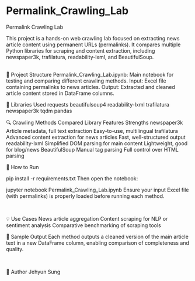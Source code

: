 # Permalink_Crawling_Lab


 Permalink Crawling Lab

This project is a hands-on web crawling lab focused on extracting news article content using permanent URLs (permalinks). It compares multiple Python libraries for scraping and content extraction, including newspaper3k, trafilatura, readability-lxml, and BeautifulSoup.

<br>
📁 Project Structure
Permalink_Crawling_Lab.ipynb: Main notebook for testing and comparing different crawling methods.
Input: Excel file containing permalinks to news articles.
Output: Extracted and cleaned article content stored in DataFrame columns.

<br>


🧰 Libraries Used
requests
beautifulsoup4
readability-lxml
trafilatura
newspaper3k
tqdm
pandas
<br>

🔍 Crawling Methods Compared
Library	Features	Strengths
newspaper3k	Article metadata, full text extraction	Easy-to-use, multilingual
trafilatura	Advanced content extraction for news articles	Fast, well-structured output
readability-lxml	Simplified DOM parsing for main content	Lightweight, good for blog/news
BeautifulSoup	Manual tag parsing	Full control over HTML parsing
<br>

🏁 How to Run

pip install -r requirements.txt
Then open the notebook:

jupyter notebook Permalink_Crawling_Lab.ipynb
Ensure your input Excel file (with permalinks) is properly loaded before running each method.

<br>

💡 Use Cases
News article aggregation
Content scraping for NLP or sentiment analysis
Comparative benchmarking of scraping tools
<br>

🧪 Sample Output
Each method outputs a cleaned version of the main article text in a new DataFrame column, enabling comparison of completeness and quality.

<br>

📝 Author
Jehyun Sung

<br>
